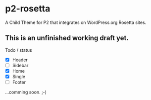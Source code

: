 p2-rosetta
==========

A Child Theme for P2 that integrates on WordPress.org Rosetta sites.


This is an unfinished working draft yet.
----------------------------------------

Todo / status
- [x] Header
- [ ] Sidebar
- [x] Home
- [x] Single
- [ ] Footer

...comming soon. ;-)